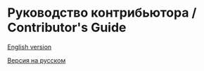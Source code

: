 # Руководство контрибьютора / Contributor's Guide

[English version](root/docs/en/contributing/index.md)

[Версия на русском](root/docs/contributing/index.md)
